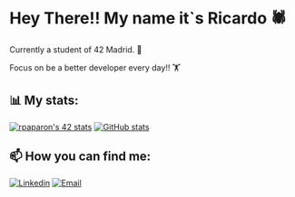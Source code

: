# Hey There!! My name it`s Ricardo 🕷️

Currently a student of 42 Madrid. 💾

Focus on be a better developer every day!! 🏋

## 📊 My stats:

[![rpaparon's 42 stats](https://badge.mediaplus.ma/binary/rpaparon?1337Badge=off&UM6P=off)](https://github.com/oakoudad/badge42) [![GitHub stats](https://github-readme-stats.vercel.app/api?username=rpaparoni&show_icons=true&theme=radical&hide_title=true&count_private=true&hide_border=true)](https://github.com/rpaparoni)


## 📫 How you can find me:

[![Linkedin](https://img.shields.io/badge/-LinkedIn-blue?style=flat&logo=Linkedin&logoColor=white)](https://www.linkedin.com/in/ricardo-paparoni/) [![Email](https://img.shields.io/badge/Email-Contact-red?style=flat&logo=gmail&logoColor=white)](mailto:paparoniricardo@gmail.com)




